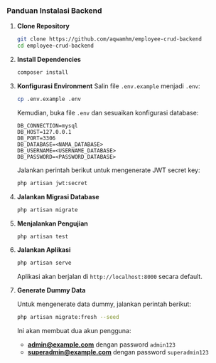 ### Panduan Instalasi Backend

1. **Clone Repository**

    ```bash
    git clone https://github.com/aqwamhm/employee-crud-backend
    cd employee-crud-backend
    ```

2. **Install Dependencies**

    ```bash
    composer install
    ```

3. **Konfigurasi Environment**
   Salin file `.env.example` menjadi `.env`:

    ```bash
    cp .env.example .env
    ```

    Kemudian, buka file `.env` dan sesuaikan konfigurasi database:

    ```plaintext
    DB_CONNECTION=mysql
    DB_HOST=127.0.0.1
    DB_PORT=3306
    DB_DATABASE=<NAMA_DATABASE>
    DB_USERNAME=<USERNAME_DATABASE>
    DB_PASSWORD=<PASSWORD_DATABASE>
    ```

    Jalankan perintah berikut untuk mengenerate JWT secret key:

    ```bash
    php artisan jwt:secret
    ```

4. **Jalankan Migrasi Database**

    ```bash
    php artisan migrate
    ```

5. **Menjalankan Pengujian**

    ```bash
    php artisan test
    ```

6. **Jalankan Aplikasi**

    ```bash
    php artisan serve
    ```

    Aplikasi akan berjalan di `http://localhost:8000` secara default.

7. **Generate Dummy Data**

    Untuk mengenerate data dummy, jalankan perintah berikut:

    ```bash
    php artisan migrate:fresh --seed
    ```

    Ini akan membuat dua akun pengguna:

    - **admin@example.com** dengan password `admin123`
    - **superadmin@example.com** dengan password `superadmin123`

